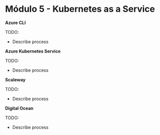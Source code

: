 # Módulo 5 - Kubernetes as a Service

**Azure CLI**

TODO:

* Describe process

**Azure Kubernetes Service**

TODO:

* Describe process

**Scaleway**

TODO:

* Describe process

**Digital Ocean**

TODO:

* Describe process
